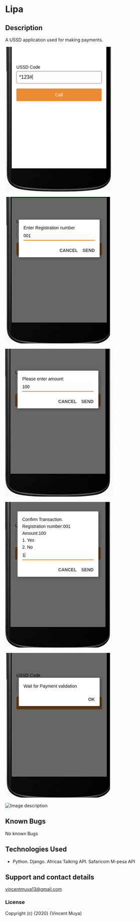# Lipa

## Description

A USSD application used for making payments.

![Image description](static/img/shortCode.png)

![Image description](static/img/registration.png)

![Image description](static/img/amount.png)

![Image description](static/img/confirm.png)

![Image description](static/img/wait.png)

![Image description](static/img/stk.png)

## Known Bugs

No known Bugs

## Technologies Used

- Python. Django. Africas Talking API. Safaricom M-pesa API

## Support and contact details

vincentmuya13@gmail.com
### License

Copyright (c) {2020} {Vincent Muya}
